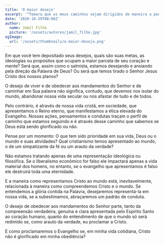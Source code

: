 ```yaml
---
title: 'O maior desejo'
excerpt: '“Tomara que os meus caminhos sejam dirigidos de maneira a poder eu observar os teus estatutos” – Salmos 119.5'
date: '2020-10-29T08:00Z'
author:
  name: Jamil Filho
  picture: '/assets/autores/jamil_filho.jpg'
ogImage:
  url: '/assets/thumbnails/o-maior-desejo.png'
---
```


Em que você tem depositado seus desejos, quais são suas metas, as ideologias ou propósitos que ocupam a maior parcela de seu coração e mente? Será que, assim como o salmista, estamos desejando e ansiando pela direção da Palavra de Deus? Ou será que temos tirado o Senhor Jesus Cristo dos nossos planos?

O desejo de viver e de obedecer aos mandamentos do Senhor e de caminhar em Sua palavra não significa, contudo, que devemos nos isolar do mundo, abandonar nossa vida secular ou nos afastar de tudo e de todos.

Pelo contrário, é através de nossa vida cristã, em sociedade, que apresentamos o Reino eterno, que manifestamos a ética elevada do Evangelho. Nossas ações, pensamentos e condutas traçam o perfil de caminho que estamos seguindo e é através desse caminho que sabemos se Deus está sendo glorificado ou não.

Pense por um momento: O que tem sido prioridade em sua vida, Deus ou o mundo e suas atividades? Qual cristianismo temos apresentado ao mundo, o de um simpatizante da fé ou um arauto da verdade?

Não estamos tratando apenas de uma representação ideológica ou filosófica. Se o liberalismo econômico for falso ele impactará apenas a vida material dos homens, no entanto, se o evangelho que apresentamos é falso ele destruirá toda uma eternidade.

E a maneira como representamos Cristo ao mundo está, inevitavelmente, relacionada à maneira como compreendemos Cristo e o mundo. Se entendemos a glória contida na Palavra, desejaremos representá-la em nossa vida, se a subestimamos, abraçaremos um padrão de conduta.

O desejo de obedecer aos mandamentos do Senhor parte, tanto da compreensão verdadeira, genuína e clara apresentada pelo Espírito Santo ao coração humano, quanto do entendimento de que o mundo só será redimido se, como arauto da verdade, eu proclamar a Cristo.

E como proclamaremos o Evangelho se, em minha vida cotidiana, Cristo não é glorificado em minha obediência?